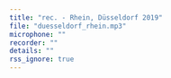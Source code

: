 ```yaml
---
title: "rec. - Rhein, Düsseldorf 2019"
file: "duesseldorf_rhein.mp3"
microphone: ""
recorder: ""
details: ""
rss_ignore: true
---
```

